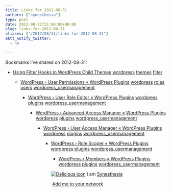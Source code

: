 ```yaml
---
title: Links for 2012-08-31
authors: ["synesthesia"]
type: post
date: 2012-08-31T21:00:00+00:00
slug: links-for-2012-08-31 
aliases: ["/2012/08/31/links-for-2012-08-31"]
aktt_notify_twitter:
  - no

---
```

Bookmarks I&#8217;ve shared on 2012-08-31:

  * [Using Filter Hooks in WordPress Child Themes][1] 
    [wordpress][2] [themes][3] [filter][4] </li> 
    
      * [WordPress &rsaquo; User Permissions &laquo; WordPress Plugins][5] 
        [wordpress][2] [roles][6] [users][7] [wordpress_usermanagement][8] </li> 
        
          * [WordPress &rsaquo; User Role Editor &laquo; WordPress Plugins][9] 
            [wordpress][2] [plugins][10] [wordpress_usermanagement][8] </li> 
            
              * [WordPress &rsaquo; Advanced Access Manager &laquo; WordPress Plugins][11] 
                [wordpress][2] [plugins][10] [wordpress_usermanagement][8] </li> 
                
                  * [WordPress &rsaquo; User Access Manager &laquo; WordPress Plugins][12] 
                    [wordpress][2] [plugins][10] [wordpress_usermanagement][8] </li> 
                    
                      * [WordPress &rsaquo; Role Scoper &laquo; WordPress Plugins][13] 
                        [wordpress][2] [plugins][10] [wordpress_usermanagement][8] </li> 
                        
                          * [WordPress &rsaquo; Members &laquo; WordPress Plugins][14] 
                            [wordpress][2] [plugins][10] [wordpress_usermanagement][8] </li> </ul> 
                            
                            <p class="deliciouslink">
                              <a href="https://del.icio.us/synesthesia" title="See all my bookmarks on del.icio.us"><img src="https://www.synesthesia.co.uk/images/deliciousicon.jpg" alt="Delicious icon" /></a>&nbsp;I am <a href="https://del.icio.us/synesthesia" title="See all my bookmarks on del.icio.us">Synesthesia</a>
                            </p>
                            
                            <p class="deliciouslink">
                              <a href="https://del.icio.us/network?add=synesthesia" title="Add me to your del.icio.us network"><img src="https://www.synesthesia.co.uk/images/add.gif" alt="" /></a>&nbsp;<a href="https://del.icio.us/network?add=synesthesia" title="Add me to your del.icio.us network">Add me to your network</a>
                            </p>

 [1]: https://themeshaper.com/2009/05/03/filters-wordpress-child-themes/
 [2]: https://www.delicious.com/synesthesia/wordpress
 [3]: https://www.delicious.com/synesthesia/themes
 [4]: https://www.delicious.com/synesthesia/filter
 [5]: https://wordpress.org/extend/plugins/user-permissions/
 [6]: https://www.delicious.com/synesthesia/roles
 [7]: https://www.delicious.com/synesthesia/users
 [8]: https://www.delicious.com/synesthesia/wordpress_usermanagement
 [9]: https://wordpress.org/extend/plugins/user-role-editor/
 [10]: https://www.delicious.com/synesthesia/plugins
 [11]: https://wordpress.org/extend/plugins/advanced-access-manager/
 [12]: https://wordpress.org/extend/plugins/user-access-manager/
 [13]: https://wordpress.org/extend/plugins/role-scoper/
 [14]: https://wordpress.org/extend/plugins/members/